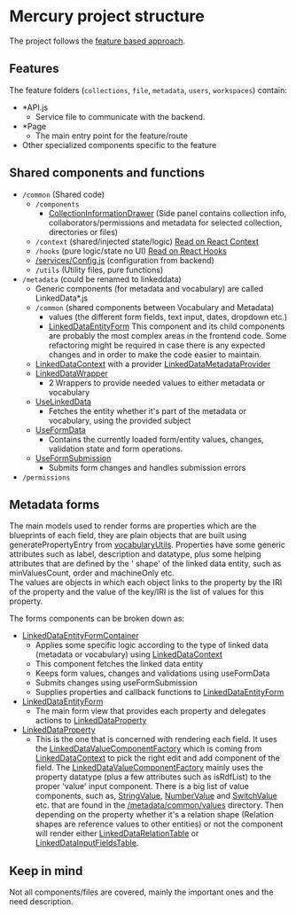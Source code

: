 # Mercury project structure

The project follows the [feature based approach](https://reactjs.org/docs/faq-structure.html).

## Features

The feature folders (`collections`, `file`, `metadata`, `users`, `workspaces`) contain:

- \*API.js
    - Service file to communicate with the backend.
- \*Page
    - The main entry point for the feature/route
- Other specialized components specific to the feature

## Shared components and functions

- `/common` (Shared code)
    - `/components`
        - [CollectionInformationDrawer](src/collections/CollectionInformationDrawer.js) (Side panel contains collection info, collaborators/permissions and metadata for selected collection, directories or files)
    - `/context` (shared/injected state/logic) [Read on React Context](https://reactjs.org/docs/context.html)
    - `/hooks` (pure logic/state no UI) [Read on React Hooks](https://reactjs.org/docs/hooks-intro.html)
    - [/services/Config.js](./src/common/services/Config.js) (configuration from backend)
    - `/utils` (Utility files, pure functions)
- `/metadata` (could be renamed to linkeddata)
    - Generic components (for metadata and vocabulary) are called LinkedData\*.js
    - `/common` (shared components between Vocabulary and Metadata)
        - values (the different form fields, text input, dates, dropdown etc.)
        - [LinkedDataEntityForm](./src/metadata/common/LinkedDataEntityForm.js) This component and its child components are probably the most complex areas in the frontend code. Some refactoring might be required in case there is any expected changes and in order to make the code easier to maintain.
    - [LinkedDataContext](./src/metadata/LinkedDataContext.js) with a provider [LinkedDataMetadataProvider](./src/metadata/LinkedDataMetadataProvider.js)
    - [LinkedDataWrapper](./src/metadata/LinkedDataWrapper.js)
        - 2 Wrappers to provide needed values to either metadata or vocabulary
    - [UseLinkedData](src/metadata/common/UseLinkedData.js)
        - Fetches the entity whether it's part of the metadata or vocabulary, using the provided subject
    - [UseFormData](src/metadata/common/UseFormData.js)
        - Contains the currently loaded form/entity values, changes, validation state and form operations.
    - [UseFormSubmission](src/metadata/common/UseFormSubmission.js)
        - Submits form changes and handles submission errors
- `/permissions`

## Metadata forms

The main models used to render forms are properties which are the blueprints of each field, they are plain objects that
are built using generatePropertyEntry from [vocabularyUtils](src/metadata/common/vocabularyUtils.js). Properties have
some generic attributes such as label, description and datatype, plus some helping attributes that are defined by the '
shape' of the linked data entity, such as minValuesCount, order and machineOnly etc.  
The values are objects in which each object links to the property by the IRI of the property and the value of the
key/IRI is the list of values for this property.

The forms components can be broken down as:

- [LinkedDataEntityFormContainer](./src/metadata/common/LinkedDataEntityFormContainer.js)
    - Applies some specific logic according to the type of linked data (metadata or vocabulary) using [LinkedDataContext](./src/metadata/LinkedDataContext.js)
    - This component fetches the linked data entity
    - Keeps form values, changes and validations using useFormData
    - Submits changes using useFormSubmission
    - Supplies properties and callback functions to [LinkedDataEntityForm](./src/metadata/common/LinkedDataEntityForm.js)
- [LinkedDataEntityForm](./src/metadata/common/LinkedDataEntityForm.js)
    - The main form view that provides each property and delegates actions to [LinkedDataProperty](./src/metadata/common/LinkedDataProperty.js)
- [LinkedDataProperty](./src/metadata/common/LinkedDataProperty.js)
    - This is the one that is concerned with rendering each field. It uses the [LinkedDataValueComponentFactory](./src/metadata/common/values/LinkedDataValueComponentFactory.js) which is coming from [LinkedDataContext](./src/metadata/LinkedDataContext.js) to pick the right edit and add component of the field. The [LinkedDataValueComponentFactory](./src/metadata/common/values/LinkedDataValueComponentFactory.js) mainly uses the property datatype (plus a few attributes such as isRdfList) to the proper 'value' input component. There is a big list of value components, such as, [StringValue](./src/metadata/common/values/StringValue.js), [NumberValue](./src/metadata/common/values/NumberValue.js) and [SwitchValue](./src/metadata/common/values/SwitchValue.js) etc. that are found in the [/metadata/common/values](src/metadata/common/values) directory. Then depending on the property whether it's a relation shape (Relation shapes are reference values to other entities) or not the component will render either [LinkedDataRelationTable](./src/metadata/common/LinkedDataRelationTable.js) or [LinkedDataInputFieldsTable](./src/metadata/common/LinkedDataInputFieldsTable.js).

## Keep in mind

Not all components/files are covered, mainly the important ones and the need description.
